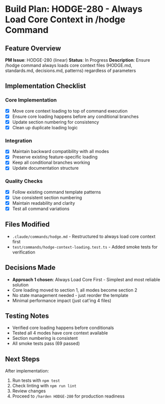 # Build Plan: HODGE-280 - Always Load Core Context in /hodge Command

## Feature Overview
**PM Issue**: HODGE-280 (linear)
**Status**: In Progress
**Description**: Ensure /hodge command always loads core context files (HODGE.md, standards.md, decisions.md, patterns) regardless of parameters

## Implementation Checklist

### Core Implementation
- [x] Move core context loading to top of command execution
- [x] Ensure core loading happens before any conditional branches
- [x] Update section numbering for consistency
- [x] Clean up duplicate loading logic

### Integration
- [x] Maintain backward compatibility with all modes
- [x] Preserve existing feature-specific loading
- [x] Keep all conditional branches working
- [x] Update documentation structure

### Quality Checks
- [x] Follow existing command template patterns
- [x] Use consistent section numbering
- [x] Maintain readability and clarity
- [x] Test all command variations

## Files Modified
- `.claude/commands/hodge.md` - Restructured to always load core context first
- `test/commands/hodge-context-loading.test.ts` - Added smoke tests for verification

## Decisions Made
- **Approach 1 chosen**: Always Load Core First - Simplest and most reliable solution
- Core loading moved to section 1, all modes become section 2
- No state management needed - just reorder the template
- Minimal performance impact (just cat'ing 4 files)

## Testing Notes
- Verified core loading happens before conditionals
- Tested all 4 modes have core context available
- Section numbering is consistent
- All smoke tests pass (69 passed)

## Next Steps
After implementation:
1. Run tests with `npm test`
2. Check linting with `npm run lint`
3. Review changes
4. Proceed to `/harden HODGE-280` for production readiness
